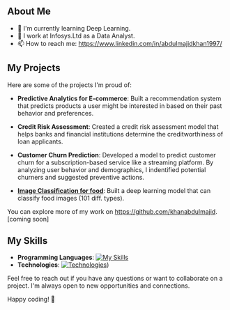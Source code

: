 ## About Me

- 🌱 I'm currently learning Deep Learning.
- 💼 I work at Infosys.Ltd as a Data Analyst.
- 📫 How to reach me: https://www.linkedin.com/in/abdulmajidkhan1997/

## My Projects

Here are some of the projects I'm proud of:

- **Predictive Analytics for E-commerce**: Built a recommendation system that predicts products a user might be interested in based on their past behavior and preferences.

- **Credit Risk Assessment**: Created a credit risk assessment model that helps banks and financial institutions determine the creditworthiness of loan applicants.
   
- **Customer Churn Prediction**: Developed a model to predict customer churn for a subscription-based service like a streaming platform. By analyzing user behavior and demographics, I indentified potential churners and suggested preventive actions.

- [**Image Classification for food**](https://github.com/khanabdulmajid/tensorflow_deep_learning/blob/main/07_Project_1_Food_Vision.ipynb): Built a deep learning model that can classify food images (101 diff. types).

You can explore more of my work on https://github.com/khanabdulmajid. [coming soon]

## My Skills

- **Programming Languages**: [![My Skills](https://skillicons.dev/icons?i=python,cpp,java)](https://linkedin.com/in/AbdulMajidKhan1997)
- **Technologies**: [![Technologies](https://skillicons.dev/icons?i=tensorflow,django,mysql)](https://linkedin.com/in/AbdulMajidKhan1997))

Feel free to reach out if you have any questions or want to collaborate on a project. I'm always open to new opportunities and connections.

Happy coding! 🚀
